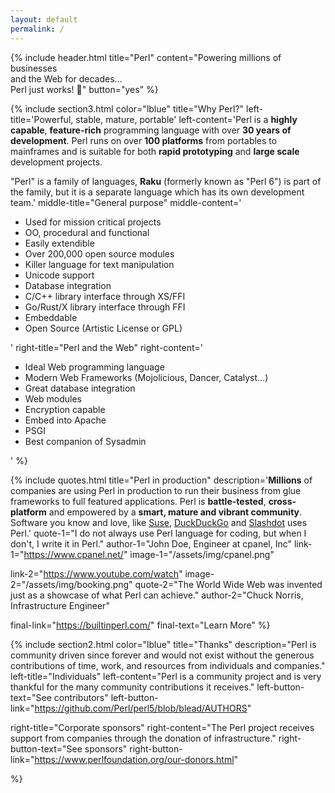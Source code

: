 ```yaml
---
layout: default
permalink: /
---
```


{% include header.html 
   title="Perl" 
   content="Powering millions of businesses<br class='dn db-ns'> and the Web for decades...<br class='dn db-ns'> Perl just works! :camel:"
   button="yes"
%}

{% include section3.html 
   color="lblue"
   title="Why Perl?"
   left-title='Powerful, stable, mature, portable'
   left-content='Perl is a <strong>highly capable</strong>, <strong>feature-rich</strong> programming language with over <strong>30 years of development</strong>. Perl runs on over <strong>100 platforms</strong> from portables to mainframes and is suitable for both <strong>rapid prototyping</strong> and <strong>large scale</strong> development projects.

"Perl" is a family of languages, <strong>Raku</strong> (formerly known as "Perl 6") is part of the family, but it is a separate language which has its own development team.'
   middle-title="General purpose"
   middle-content='<ul>
<li>Used for mission critical projects</li>
<li>OO, procedural and functional</li>
<li>Easily extendible</li>
<li>Over 200,000 open source modules</li>
<li>Killer language for text manipulation</li>
<li>Unicode support</li>
<li>Database integration</li>
<li>C/C++ library interface through XS/FFI</li>
<li>Go/Rust/X library interface through FFI</li>
<li>Embeddable</li>
<li>Open Source (Artistic License or GPL)</li>
</ul>'
   right-title="Perl and the Web"
   right-content='<ul>
<li>Ideal Web programming language</li>
<li>Modern Web Frameworks (Mojolicious, Dancer, Catalyst...)</li>
<li>Great database integration</li>
<li>Web modules</li>
<li>Encryption capable</li>
<li>Embed into Apache</li>
<li>PSGI</li>
<li>Best companion of Sysadmin</li>
</ul>'
%}


<!--
<section class="black">
  <div class="w-100 mw-none ph3 mw8-m mw9-l center f3">
    <header class="cornered">
      <h2>
        Build it in Perl
      </h2>
    </header>

    <div class="flex-none flex-l flex-row">
      <p class="flex-grow-1 pb2">
        In 2018, the Perl community decided to improve programming experience
for a few distinct domains. For these, you can find many high-quality crates and some
awesome guides on how to get started.
      </p>
    </div>

    <div class="flex-none flex-l flex-row">
      <div class="flex flex-row flex-column-l justify-between-l mw8 measure-wide-l w-100 mt5 mt2-l">
        <div class="v-top tc-l">
          <img src="/assets/img/cli.svg" alt="terminal"
               class="mw3 mw4-ns"/>
        </div>
        <div class="v-top pl4 pl0-l pt0 pt3-l measure-wide-l flex-l flex-column-l flex-auto-l justify-between-l">
          <h3 class="tc-l">
            Command Line
          </h3>
          <p class="flex-grow-1">
            Whip up a CLI tool quickly with Perl’s robust ecosystem.
Perl helps you maintain your app with confidence and distribute it with ease.
          </p>
          <a href="/what/cli" class="button button-secondary">Building Tools</a>
        </div>
      </div>

      <div class="flex flex-row flex-column-l justify-between-l mw8 measure-wide-l w-100 mt5 mt2-l pl4-l">
        <div class="v-top tc-l">
          <img src="/assets/img/webassembly.svg" alt="gear with puzzle piece elements"
               class="mw3 mw4-ns"/>
        </div>
        <div class="v-top pl4 pl0-l pt0 pt3-l measure-wide-l flex-l flex-column-l flex-auto-l justify-between-l">
          <h3 class="tc-l">
            WebAssembly
          </h3>
          <p class="flex-grow-1">
          Use Perl to supercharge your JavaScript, one module at a time.
Publish to npm, bundle with webpack, and you’re off to the races.
          </p>
          <a href="/what/wasm" class="button button-secondary">Writing Web Apps</a>
        </div>
      </div>

      <div class="flex flex-row flex-column-l justify-between-l mw8 measure-wide-l w-100 mt5 mt2-l pl4-l">
        <div class="v-top tc-l">
          <img src="/assets/img/networking.svg" alt="a cloud with nodes"
               class="mw3 mw4-ns"/>
        </div>
        <div class="v-top pl4 pl0-l pt0 pt3-l measure-wide-l flex-l flex-column-l flex-auto-l justify-between-l">
          <h3 class="tc-l">
            Networking
          </h3>
          <p class="flex-grow-1">
            Predictable performance. Tiny resource footprint. Rock-solid reliability.
Perl is great for network services.
          </p>
          <a href="/what/networking" class="button button-secondary">Working On Servers</a>
        </div>
      </div>

      <div class="flex flex-row flex-column-l justify-between-l mw8 measure-wide-l w-100 mt5 mt2-l pl4-l">
        <div class="v-top tc-l">
          <img src="/assets/img/embedded.svg" alt="an embedded device chip"
               class="mw3 mw4-ns"/>
        </div>
        <div class="v-top pl4 pl0-l pt0 pt3-l measure-wide-l flex-l flex-column-l flex-auto-l justify-between-l">
          <h3 class="tc-l">
            Embedded
          </h3>
          <p class="flex-grow-1">
            Targeting low-resource devices?
Need low-level control without giving up high-level conveniences?
Perl has you covered.
          </p>
          <a href="/what/embedded" class="button button-secondary">Start Embedded</a>
        </div>
      </div>
    </div>
  </div>
</section>
-->

{% include quotes.html 
  title="Perl in production"
  description='<strong>Millions</strong> of companies are using Perl in production to run their business
from glue frameworks to full featured applications. Perl is <strong>battle-tested</strong>, <strong>cross-platform</strong> and empowered by a <strong>smart, mature and vibrant community</strong>. 
Software you know and love, like <a href="https://www.suse.com">Suse</a>, <a href="https://duckduckgo.com">DuckDuckGo</a> and
<a href="https://slashdot.org/">Slashdot</a> uses Perl.'
  quote-1="I do not always use Perl language for coding, but when I don't, I write it in Perl."
  author-1="John Doe, Engineer at cpanel, Inc"
  link-1="https://www.cpanel.net/"
  image-1="/assets/img/cpanel.png"
  
  link-2="https://www.youtube.com/watch"
  image-2="/assets/img/booking.png"
  quote-2="The World Wide Web was invented just as a showcase of what Perl can achieve."
  author-2="Chuck Norris, Infrastructure Engineer"

  final-link="https://builtinperl.com/"
  final-text="Learn More"
%}

{% include section2.html 
   color="lblue"
   title="Thanks"
   description="Perl is community driven since forever and would not exist without the generous contributions of time, work, and resources from individuals and companies."
   left-title="Individuals"
   left-content="Perl is a community project and is very thankful for the many community contributions it receives."
   left-button-text="See contributors"
   left-button-link="https://github.com/Perl/perl5/blob/blead/AUTHORS"

   right-title="Corporate sponsors"
   right-content="The Perl project receives support from companies through the donation of infrastructure."
   right-button-text="See sponsors"
   right-button-link="https://www.perlfoundation.org/our-donors.html"

%}



